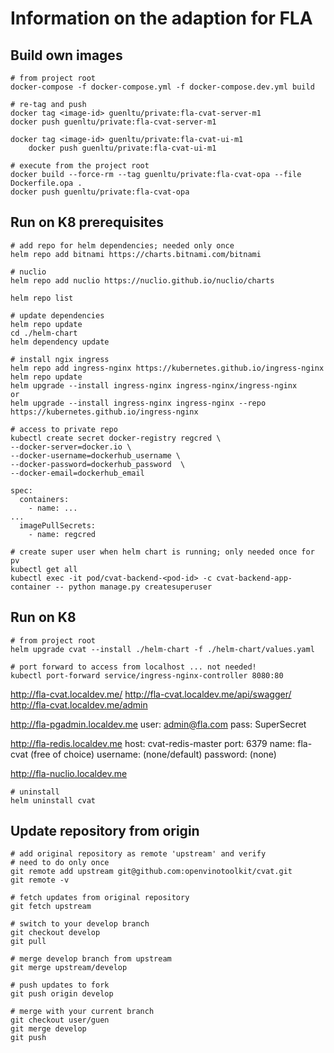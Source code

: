 # Information on the adaption for FLA

## Build own images

````
# from project root
docker-compose -f docker-compose.yml -f docker-compose.dev.yml build

# re-tag and push
docker tag <image-id> guenltu/private:fla-cvat-server-m1
docker push guenltu/private:fla-cvat-server-m1

docker tag <image-id> guenltu/private:fla-cvat-ui-m1
    docker push guenltu/private:fla-cvat-ui-m1
````

````
# execute from the project root
docker build --force-rm --tag guenltu/private:fla-cvat-opa --file Dockerfile.opa .
docker push guenltu/private:fla-cvat-opa
````



## Run on K8 prerequisites

````
# add repo for helm dependencies; needed only once
helm repo add bitnami https://charts.bitnami.com/bitnami

# nuclio
helm repo add nuclio https://nuclio.github.io/nuclio/charts

helm repo list
````

````
# update dependencies
helm repo update
cd ./helm-chart
helm dependency update
````

````
# install ngix ingress
helm repo add ingress-nginx https://kubernetes.github.io/ingress-nginx
helm repo update
helm upgrade --install ingress-nginx ingress-nginx/ingress-nginx
or
helm upgrade --install ingress-nginx ingress-nginx --repo https://kubernetes.github.io/ingress-nginx
````

````
# access to private repo
kubectl create secret docker-registry regcred \
--docker-server=docker.io \
--docker-username=dockerhub_username \
--docker-password=dockerhub_password  \
--docker-email=dockerhub_email

spec:
  containers:
    - name: ...
...
  imagePullSecrets:
    - name: regcred
````


````
# create super user when helm chart is running; only needed once for pv
kubectl get all
kubectl exec -it pod/cvat-backend-<pod-id> -c cvat-backend-app-container -- python manage.py createsuperuser
````


## Run on K8

````
# from project root
helm upgrade cvat --install ./helm-chart -f ./helm-chart/values.yaml

# port forward to access from localhost ... not needed!
kubectl port-forward service/ingress-nginx-controller 8080:80
````

http://fla-cvat.localdev.me/
http://fla-cvat.localdev.me/api/swagger/
http://fla-cvat.localdev.me/admin

http://fla-pgadmin.localdev.me
user: admin@fla.com
pass: SuperSecret

http://fla-redis.localdev.me
host: cvat-redis-master
port: 6379
name: fla-cvat (free of choice)
username: (none/default)
password: (none)

http://fla-nuclio.localdev.me


````
# uninstall
helm uninstall cvat
````


## Update repository from origin

````
# add original repository as remote 'upstream' and verify
# need to do only once
git remote add upstream git@github.com:openvinotoolkit/cvat.git
git remote -v
````

````
# fetch updates from original repository
git fetch upstream

# switch to your develop branch
git checkout develop
git pull

# merge develop branch from upstream
git merge upstream/develop

# push updates to fork
git push origin develop

# merge with your current branch
git checkout user/guen
git merge develop
git push
````


